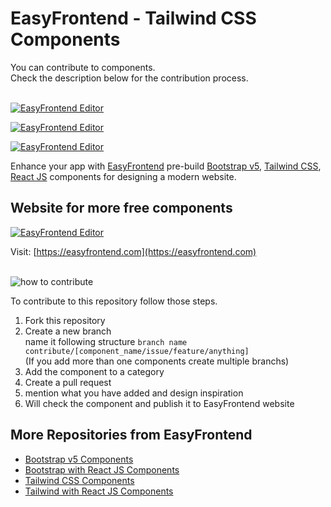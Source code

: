# EasyFrontend - Tailwind CSS Components

You can contribute to components. <br />
Check the description below for the contribution process. 
<br /><br />

[![EasyFrontend Editor](https://assets.easyfrontend.com/tailwind/images/banner/easyfrontend_at5.png)](https://easyfrontend.com/)

[![EasyFrontend Editor](https://assets.easyfrontend.com/tailwind/images/banner/easyfrontend_at2.png)](http://easyfrontend.com/)

[![EasyFrontend Editor](https://assets.easyfrontend.com/tailwind/images/banner/easyfrontend_at3.png)](http://easyfrontend.com/)


Enhance your app with [EasyFrontend](https://easyfrontend.com) pre-build [Bootstrap v5](https://easyfrontend.com/bootstrap), [Tailwind CSS](https://easyfrontend.com/tailwind), [React JS](https://easyfrontend.com/react-js)
components for designing a modern website.

## Website for more free components

[![EasyFrontend Editor](https://assets.easyfrontend.com/tailwind/images/banner/easyfrontend_at1.png)](http://easyfrontend.com/)


Visit: [https://easyfrontend.com](https://easyfrontend.com)
<br /> <br />

![how to contribute](https://assets.easyfrontend.com/uploads/block-banner/contribute.png)

 To contribute to this repository follow those steps. 
 1. Fork this repository
 2. Create a new branch <br />
 name it following structure  `branch name contribute/[component_name/issue/feature/anything]` <br />  (If you add more than one components create multiple branchs)
 3. Add the component to a category
 4. Create a pull request
 5. mention what you have added and design inspiration
 6. Will check the component and publish it to EasyFrontend website


## More Repositories from EasyFrontend

- [Bootstrap v5 Components](https://github.com/EasyFrontend-com/html-bootstrap-components)
- [Bootstrap with React JS Components](https://github.com/EasyFrontend-com/react-bootstrap-components)
- [Tailwind CSS Components](https://github.com/EasyFrontend-com/html-tailwindcss-components)
- [Tailwind with React JS Components](https://github.com/EasyFrontend-com/react-tailwindcss-components)

